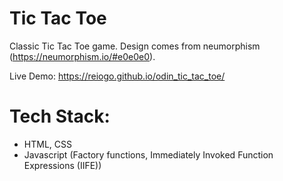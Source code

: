 # Tic Tac Toe
Classic Tic Tac Toe game. Design comes from neumorphism (https://neumorphism.io/#e0e0e0).

Live Demo: https://reiogo.github.io/odin_tic_tac_toe/

# Tech Stack:
- HTML, CSS
- Javascript (Factory functions, Immediately Invoked Function Expressions (IIFE))
